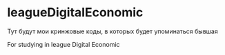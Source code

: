 # leagueDigitalEconomic
Тут будут мои кринжовые коды, в которых будет упоминаться бывшая

For studying in league Digital Economic
